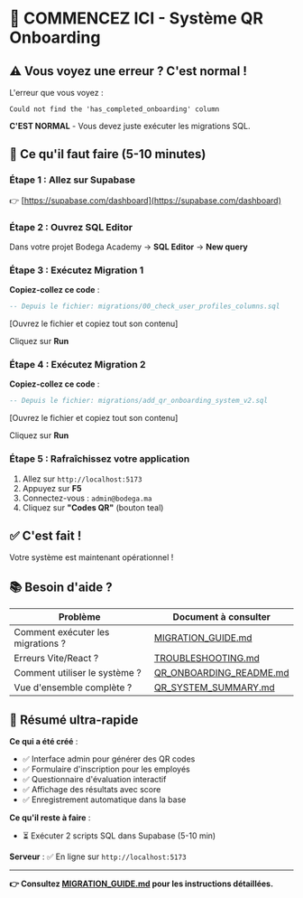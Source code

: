 # 🚀 COMMENCEZ ICI - Système QR Onboarding

## ⚠️ Vous voyez une erreur ? C'est normal !

L'erreur que vous voyez :
```
Could not find the 'has_completed_onboarding' column
```

**C'EST NORMAL** - Vous devez juste exécuter les migrations SQL.

## 🎯 Ce qu'il faut faire (5-10 minutes)

### Étape 1 : Allez sur Supabase
👉 [https://supabase.com/dashboard](https://supabase.com/dashboard)

### Étape 2 : Ouvrez SQL Editor
Dans votre projet Bodega Academy → **SQL Editor** → **New query**

### Étape 3 : Exécutez Migration 1

**Copiez-collez ce code** :
```sql
-- Depuis le fichier: migrations/00_check_user_profiles_columns.sql
```
[Ouvrez le fichier et copiez tout son contenu]

Cliquez sur **Run**

### Étape 4 : Exécutez Migration 2

**Copiez-collez ce code** :
```sql
-- Depuis le fichier: migrations/add_qr_onboarding_system_v2.sql
```
[Ouvrez le fichier et copiez tout son contenu]

Cliquez sur **Run**

### Étape 5 : Rafraîchissez votre application

1. Allez sur `http://localhost:5173`
2. Appuyez sur **F5**
3. Connectez-vous : `admin@bodega.ma`
4. Cliquez sur **"Codes QR"** (bouton teal)

## ✅ C'est fait !

Votre système est maintenant opérationnel !

## 📚 Besoin d'aide ?

| Problème | Document à consulter |
|----------|---------------------|
| Comment exécuter les migrations ? | [MIGRATION_GUIDE.md](./MIGRATION_GUIDE.md) |
| Erreurs Vite/React ? | [TROUBLESHOOTING.md](./TROUBLESHOOTING.md) |
| Comment utiliser le système ? | [QR_ONBOARDING_README.md](./QR_ONBOARDING_README.md) |
| Vue d'ensemble complète ? | [QR_SYSTEM_SUMMARY.md](./QR_SYSTEM_SUMMARY.md) |

## 🎯 Résumé ultra-rapide

**Ce qui a été créé** :
- ✅ Interface admin pour générer des QR codes
- ✅ Formulaire d'inscription pour les employés
- ✅ Questionnaire d'évaluation interactif
- ✅ Affichage des résultats avec score
- ✅ Enregistrement automatique dans la base

**Ce qu'il reste à faire** :
- ⏳ Exécuter 2 scripts SQL dans Supabase (5-10 min)

**Serveur** : ✅ En ligne sur `http://localhost:5173`

---

**👉 Consultez [MIGRATION_GUIDE.md](./MIGRATION_GUIDE.md) pour les instructions détaillées.**
